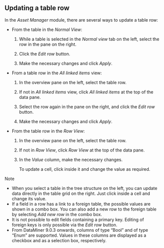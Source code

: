 ## Updating a table row

In the *Asset Manager* module, there are several ways to update a table row:

- From the table in the *Normal View*:

    1. While a table is selected in the *Normal view* tab on the left, select the row in the pane on the right.

    2. Click the *Edit row* button.

    3. Make the necessary changes and click *Apply*.

- From a table row in the *All linked items* view:

    1. In the overview pane on the left, select the table row.

    2. If not in *All linked items* view, click *All linked items* at the top of the data pane.

    3. Select the row again in the pane on the right, and click the *Edit row* button.

    4. Make the necessary changes and click *Apply*.

- From the table row in the *Row View*:

    1. In the overview pane on the left, select the table row.

    2. If not in *Row View*, click *Row View* at the top of the data pane.

    3. In the *Value* column, make the necessary changes.

        To update a cell, click inside it and change the value as required.

> [!NOTE]
> -  When you select a table in the tree structure on the left, you can update data directly in the table grid on the right. Just click inside a cell and change its value.
> -  If a field in a row has a link to a foreign table, the possible values are shown in a combo box. You can also add a new row to the foreign table by selecting *Add new row* in the combo box.
> -  It is not possible to edit fields containing a primary key. Editing of foreign keys is only possible via the *Edit row* button.
> -  From DataMiner 9.0.3 onwards, columns of type “Bool” and of type “Enum” are supported. Values in these columns are displayed as a checkbox and as a selection box, respectively.
>
